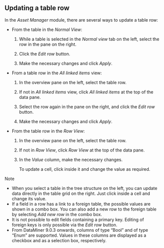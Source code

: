 ## Updating a table row

In the *Asset Manager* module, there are several ways to update a table row:

- From the table in the *Normal View*:

    1. While a table is selected in the *Normal view* tab on the left, select the row in the pane on the right.

    2. Click the *Edit row* button.

    3. Make the necessary changes and click *Apply*.

- From a table row in the *All linked items* view:

    1. In the overview pane on the left, select the table row.

    2. If not in *All linked items* view, click *All linked items* at the top of the data pane.

    3. Select the row again in the pane on the right, and click the *Edit row* button.

    4. Make the necessary changes and click *Apply*.

- From the table row in the *Row View*:

    1. In the overview pane on the left, select the table row.

    2. If not in *Row View*, click *Row View* at the top of the data pane.

    3. In the *Value* column, make the necessary changes.

        To update a cell, click inside it and change the value as required.

> [!NOTE]
> -  When you select a table in the tree structure on the left, you can update data directly in the table grid on the right. Just click inside a cell and change its value.
> -  If a field in a row has a link to a foreign table, the possible values are shown in a combo box. You can also add a new row to the foreign table by selecting *Add new row* in the combo box.
> -  It is not possible to edit fields containing a primary key. Editing of foreign keys is only possible via the *Edit row* button.
> -  From DataMiner 9.0.3 onwards, columns of type “Bool” and of type “Enum” are supported. Values in these columns are displayed as a checkbox and as a selection box, respectively.
>
